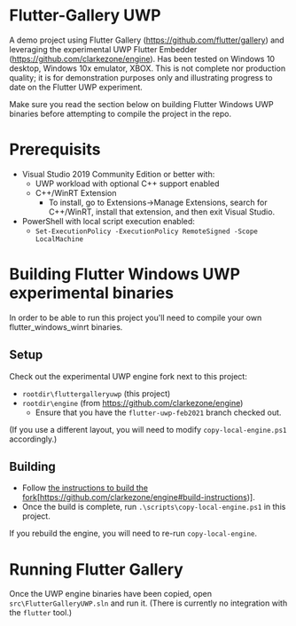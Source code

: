 # Flutter-Gallery UWP
A demo project using Flutter Gallery (https://github.com/flutter/gallery) and leveraging the experimental UWP Flutter Embedder (https://github.com/clarkezone/engine).  Has been tested on Windows 10 desktop, Windows 10x emulator, XBOX.  This is not complete nor production quality; it is for demonstration purposes only and illustrating progress to date on the Flutter UWP experiment.

Make sure you read the section below on building Flutter Windows UWP binaries before attempting to compile the project in the repo.

# Prerequisits

* Visual Studio 2019 Community Edition or better with:
  * UWP workload with optional C++ support enabled
  * C++/WinRT Extension
    * To install, go to Extensions->Manage Extensions, search for
      C++/WinRT, install that extension, and then exit Visual Studio.
* PowerShell with local script execution enabled:
  * `Set-ExecutionPolicy -ExecutionPolicy RemoteSigned -Scope LocalMachine`

# Building Flutter Windows UWP experimental binaries

In order to be able to run this project you'll need to compile your own flutter_windows_winrt binaries.

## Setup

Check out the experimental UWP engine fork next to this project:

* `rootdir\fluttergalleryuwp` (this project)
* `rootdir\engine` (from https://github.com/clarkezone/engine)
  * Ensure that you have the `flutter-uwp-feb2021` branch checked out.

(If you use a different layout, you will need to modify
`copy-local-engine.ps1` accordingly.)

## Building

* Follow [the instructions to build the fork](https://github.com/clarkezone/engine#build-instructions)[https://github.com/clarkezone/engine#build-instructions)].
* Once the build is complete, run `.\scripts\copy-local-engine.ps1`
  in this project.

If you rebuild the engine, you will need to re-run `copy-local-engine`.

# Running Flutter Gallery

Once the UWP engine binaries have been copied, open
`src\FlutterGalleryUWP.sln` and run it. (There is currently no
integration with the `flutter` tool.)
